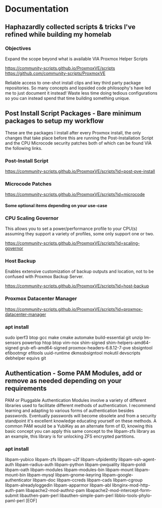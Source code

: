 # Documentation

## Haphazardly collected scripts & tricks I've refined while building my homelab

### Objectives

Expand the scope beyond what is available VIA Proxmox Helper Scripts

<https://community-scripts.github.io/ProxmoxVE/scripts>
<https://github.com/community-scripts/ProxmoxVE>

Reliable access to one-shot install clips and key third party package
repositories. So many concepts and lopsided code philosophy's have led
me to just document it instead! Waste less time doing tedious configurations
so you can instead spend that time building something unique.

## Post Install Script Packages - Bare minimum packages to setup my workflow

<p>These are the packages I install after every Proxmox install, the only changes
that take place before this are running the Post-Installation Script and the CPU
Microcode security patches both of which can be found VIA the following links.

### Post-Install Script

<https://community-scripts.github.io/ProxmoxVE/scripts?id=post-pve-install>

### Microcode Patches

<https://community-scripts.github.io/ProxmoxVE/scripts?id=microcode>

#### Some optional items depending on your use-case

### CPU Scaling Governor

<p> This allows you to set a power/performance profile to your CPU(s) assuming
they support a variety of profiles, some only support one or two.

<https://community-scripts.github.io/ProxmoxVE/scripts?id=scaling-governor>

### Host Backup

<p> Enables extensive customization of backup outputs and location, not to
be confused with Proxmox Backup Server.

<https://community-scripts.github.io/ProxmoxVE/scripts?id=host-backup>

### Proxmox Datacenter Manager

<https://community-scripts.github.io/ProxmoxVE/scripts?id=proxmox-datacenter-manager>

<h3>apt install</h3>
sudo
iperf3
btop
gcc
make
cmake
automake
build-essential
git
unzip
lm-sensors
powertop
htop
btop
vim-nox
shim-signed
shim-helpers-amd64-signed
grub-efi-amd64-signed
proxmox-headers-6.8.12-7-pve
sbsigntool
efibootmgr
efitools
uuid-runtime
dkmssbsigntool
mokutil
devscripts
debhelper
equivs
git

## Authentication - Some PAM Modules, add or remove as needed depending on your requirements

<p>PAM or Pluggable Authentication Modules involve a variety of different
libraries used to facilitate different methods of authentication. I recommend
learning and adapting to various forms of authentication besides passwords.
Eventually passwords will become obsolete and from a security standpoint it's
excellent knowledge educating yourself on these methods. A common PAM would be
a YubiKey as an alternate form of ID, knowing this basic concept you can apply this
same concept to the libpam-zfs library as an example, this library is for
unlocking ZFS encrypted partitions.

<h3>apt install</h3>
libpam-yubico
libpam-zfs
libpam-u2f
libpam-ufpidentity
libpam-ssh-agent-auth
libpam-radius-auth
libpam-python
libpam-pwquality
libpam-poldi
libpam-oath
libpam-modules
libpam-modules-bin
libpam-mount
libpam-mount-bin
libpam-mysql
libpam-gnome-keyring
libpam-google-authenticator
libpam-doc
libpam-ccreds
libpam-cads
libpam-cgroup
libpam-alreadyloggedin
libpam-apparmor
libpam-abl
libnginx-mod-http-auth-pam
libapache2-mod-authnz-pam
libapache2-mod-intercept-form-submit
libauthen-pam-perl
libauthen-simple-pam-perl
libbio-tools-phylo-paml-perl
[EOF]

